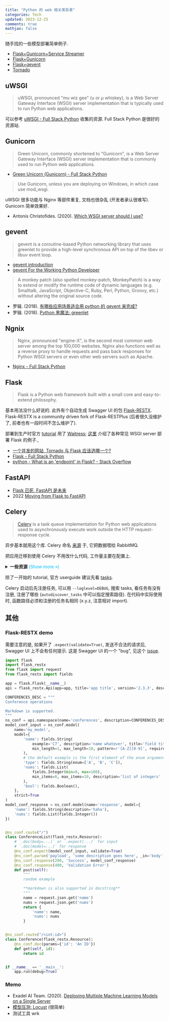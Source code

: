 ```yaml
---
title: "Python 的 web 相关库杂录"
categories: Tech
updated: 2023-12-25
comments: true
mathjax: false
---
```


随手找的一些模型部署简单例子.

- [Flask+Gunicorn+Service Streamer](https://zhuanlan.zhihu.com/p/460235764)
- [Flask+Gunicorn](https://blog.csdn.net/nuohuang3371/article/details/113061659)
- [Flask+gevent](https://zhuanlan.zhihu.com/p/143678340)
- [Tornado](https://mp.weixin.qq.com/s/Axkti1PXDh6o2bx6MMvnKQ)

<!-- more -->

## uWSGI

> uWSGI, pronounced "mu wiz gee" (u or $\mu$ whiskey), is a Web Server Gateway Interface (WSGI) server implementation that is typically used to run Python web applications.

可以参考 [uWSGI - Full Stack Python](https://www.fullstackpython.com/uwsgi.html) 收集的资源. Full Stack Python 是很好的资源站.

## Gunicorn

> Green Unicorn, commonly shortened to "Gunicorn", is a Web Server Gateway Interface (WSGI) server implementation that is commonly used to run Python web applications.

- [Green Unicorn (Gunicorn) - Full Stack Python](https://www.fullstackpython.com/green-unicorn-gunicorn.html)

> Use Gunicorn, unless you are deploying on Windows, in which case use mod_wsgi.

uWSGI 很多功能与 Nginx 等部件重复, 文档也很杂乱 (开发者承认很难写). Gunicorn 简单效果好.

- Antonis Christofides. (2020). [Which WSGI server should I use?](https://medium.com/django-deployment/which-wsgi-server-should-i-use-a70548da6a83)

## gevent

> gevent is a coroutine-based Python networking library that uses greenlet to provide a high-level synchronous API on top of the libev or libuv event loop.

- [gevent introduction](http://www.gevent.org/intro.html)
- [gevent For the Working Python Developer](https://sdiehl.github.io/gevent-tutorial/)

> A monkey patch (also spelled monkey-patch, MonkeyPatch) is a way to extend or modify the runtime code of dynamic languages (e.g. Smalltalk, JavaScript, Objective-C, Ruby, Perl, Python, Groovy, etc.) without altering the original source code.

- 罗辑. (2018). [有哪些应用场景适合用 python 的 gevent 来完成?](https://www.zhihu.com/question/26671162/answer/38614017)
- 罗辑. (2018). [Python 黑魔法: greenlet](https://www.zhihu.com/question/29995881/answer/83152937)

## Ngnix

> Nginx, pronounced "engine-X", is the second most common web server among the top 100,000 websites. Nginx also functions well as a reverse proxy to handle requests and pass back responses for Python WSGI servers or even other web servers such as Apache.

- [Nginx - Full Stack Python](https://www.fullstackpython.com/nginx.html)

## Flask

> Flask is a Python web framework built with a small core and easy-to-extend philosophy.

基本用法没什么好说的. 此外有个自动生成 Swagger UI 的包 [Flask-RESTX](https://flask-restx.readthedocs.io/en/latest/). Flask-RESTX is a community driven fork of Flask-RESTPlus (后者很久没维护了, 前者也有一段时间不怎么维护了).

部署到生产时官方 [tutorial](https://flask.palletsprojects.com/en/2.2.x/tutorial/deploy/#run-with-a-production-server) 用了 [Waitress](https://docs.pylonsproject.org/projects/waitress/en/stable/); [这里](https://flask.palletsprojects.com/en/2.2.x/deploying/) 介绍了各种常见 WSGI server 部署 Flask 的例子.,

- [一个并发的网站, Tornado 与 Flask 应该选哪一个?](https://www.zhihu.com/question/27316652/answer/299186589)
- [Flask - Full Stack Python](https://www.fullstackpython.com/flask.html)
- [python - What is an 'endpoint' in Flask? - Stack Overflow](https://stackoverflow.com/questions/19261833/what-is-an-endpoint-in-flask)

## FastAPI

- [Flask 已死, FastAPI 是未来](https://zhuanlan.zhihu.com/p/672806587)
- 2022 [Moving from Flask to FastAPI](https://testdriven.io/blog/moving-from-flask-to-fastapi/)

## Celery

> [Celery](https://www.fullstackpython.com/celery.html) is a task queue implementation for Python web applications used to asynchronously execute work outside the HTTP request-response cycle. 

异步基本就用这个库. Celery 命名 [来源](https://github.com/celery/celery/issues/6048) 于, 它把数据喂给 RabbitMQ. 

把应用迁移到使用 Celery 不用改什么代码, 工作量主要在配置上. 

<details><summary><b>一些资源</b><font color="deepskyblue"> (Show more &raquo;)</font></summary>
<p><a href="https://www.fullstackpython.com/celery.html">Full Stack Python</a></p>
<ul>
<li><a href="https://simpleisbetterthancomplex.com/tutorial/2017/08/20/how-to-use-celery-with-django.html">How to Use Celery and RabbitMQ with Django</a> is a great tutorial that shows how to both install and set up a basic task with Django.</li>
<li><a href="https://denibertovic.com/posts/celery-best-practices/">Celery - Best Practices</a> explains things you should not do with Celery and shows some underused features for making task queues easier to work with.</li>
<li><a href="https://blog.balthazar-rouberol.com/celery-best-practices">Celery Best Practices</a> is a different author's follow up to the above best practices post that builds upon some of his own learnings from 3+ years using Celery.</li>
<li>备用: <a href="https://zhuanlan.zhihu.com/p/351328752">Python 分布式调度框架 Celery 踩坑日记</a></li>
</ul>
<p>其他看到的</p>
<ul>
<li><a href="https://stackoverflow.com/questions/9077687/why-use-celery-instead-of-rabbitmq">python - Why use Celery instead of RabbitMQ? - Stack Overflow</a></li>
<li><a href="https://blog.wolt.com/engineering/2021/09/15/5-tips-for-writing-production-ready-celery-tasks/">5 tips for writing production-ready Celery tasks - Wolt Blog</a></li>
<li><a href="https://progressstory.com/tech/python/production-ready-celery-configuration/">Production-ready Celery configuration - Progress Story</a></li>
</ul>
<p>进一步解释 Celery 机制</p>
<ul>
<li><a href="http://www.ines-panker.com/2020/10/28/celery-explained.html">Celery: A Few Gotchas Explained</a></li>
<li><a href="https://www.distributedpython.com/2018/10/26/celery-execution-pool/">Celery Execution Pools: What is it all about? | distributedpython</a> 这是专门写 Celery 的博客</li>
</ul></details>

除了一开始的 tutorial, 官方 userguide 建议先看 [tasks](https://docs.celeryq.dev/en/stable/userguide/tasks.html).

Celery 启动后先注册任务, 可以用 `--loglevel=DEBUG`, 搜索 tasks, 看任务有没有注册, 注册了哪些 (`autodiscover_tasks` 中可以指定搜索路径). 在代码中实际使用时, 函数路径必须和注册的任务名相同 (x.y.z, 注意相对 import).

## 其他

### Flask-RESTX demo

需要注意的是, 如果开了 `.expect(validate=True)`, 发送不合法的请求后, Swagger UI 上不会有任何提示. 这是 Swagger UI 的一个 "bug", 见这个 [issue](https://github.com/python-restx/flask-restx/issues/472).

```python
import flask
import flask_restx
from flask import request
from flask_restx import fields

app = flask.Flask(__name__)
api = flask_restx.Api(app=app, title='app title', version='2.3.3', description='app desc')

CONFERENCES_DESC = """
Conference operations

Markdown is supported.
"""
ns_conf = api.namespace(name='conferences', description=CONFERENCES_DESC)
model_conf_input = ns_conf.model(
    name='my_model',
    model={
        'name': fields.String(
            example='C7', description='name whatever', title='field title',
            min_length=1, max_length=10, pattern=r'[A-Z][0-9]', required=True
        ),
        # the default example is the first element of the enum argument ('A' in this case)
        'type': fields.String(enum=['A', 'B', 'C']),
        'nums': fields.List(
            fields.Integer(min=0, max=100),
            min_items=0, max_items=10, description='list of integers'
        ),
        'bool': fields.Boolean(),
    },
    strict=True
)
model_conf_response = ns_conf.model(name='response', model={
    'name': fields.String(description='haha'),
    'nums': fields.List(fields.Integer())
})


@ns_conf.route("/")
class ConferenceList(flask_restx.Resource):
    # `.doc(body=...)` or `.expect(...)` for input
    # `.doc(model=...)` for response
    @ns_conf.expect(model_conf_input, validate=True)
    @ns_conf.param('payload', 'some description goes here', _in='body')
    @ns_conf.response(200, 'Success', model_conf_response)
    @ns_conf.response(400, 'Validation Error')
    def post(self):
        """
        random example

        **markdown is also supported in docstring**
        """
        name = request.json.get('name')
        nums = request.json.get('nums')
        return {
            'name': name,
            'nums': nums
        }


@ns_conf.route("/<int:id>")
class Conference(flask_restx.Resource):
    @ns_conf.doc(params={'id': 'An ID'})
    def get(self, id):
        return id


if __name__ == '__main__':
    app.run(debug=True)
```

### Memo

- Exadel AI Team. (2020). [Deploying Multiple Machine Learning Models on a Single Server](https://exadel.com/news/deploying-multiple-machine-learning-models-on-a-single-server/)
- [模型压测: Locust](https://zhuanlan.zhihu.com/p/475826716) (很简单)
- 测试工具 wrk
